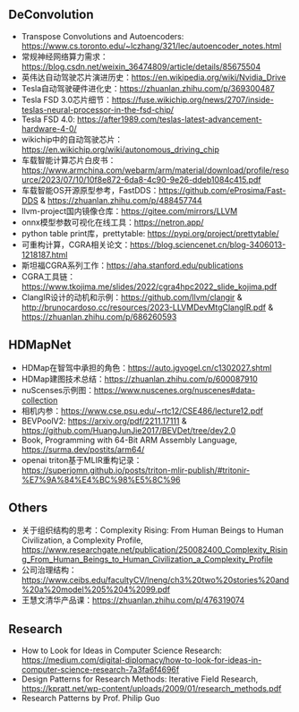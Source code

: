 ## DeConvolution

* Transpose Convolutions and Autoencoders: <https://www.cs.toronto.edu/~lczhang/321/lec/autoencoder_notes.html>
* 常规神经网络算力需求：<https://blog.csdn.net/weixin_36474809/article/details/85675504>
* 英伟达自动驾驶芯片演进历史：<https://en.wikipedia.org/wiki/Nvidia_Drive>
* Tesla自动驾驶硬件进化史：<https://zhuanlan.zhihu.com/p/369300487>
* Tesla FSD 3.0芯片细节：<https://fuse.wikichip.org/news/2707/inside-teslas-neural-processor-in-the-fsd-chip/>
* Tesla FSD 4.0: <https://after1989.com/teslas-latest-advancement-hardware-4-0/>
* wikichip中的自动驾驶芯片：<https://en.wikichip.org/wiki/autonomous_driving_chip>
* 车载智能计算芯片白皮书：<https://www.armchina.com/webarm/arm/material/download/profile/resource/2023/07/10/10f8e872-6da8-4c90-9e26-ddeb1084c415.pdf>
* 车载智能OS开源原型参考，FastDDS：<https://github.com/eProsima/Fast-DDS> & <https://zhuanlan.zhihu.com/p/488457744>
* llvm-project国内镜像仓库：<https://gitee.com/mirrors/LLVM>
* onnx模型参数可视化在线工具：<https://netron.app/>
* python table print库，prettytable: <https://pypi.org/project/prettytable/>
* 可重构计算，CGRA相关论文：<https://blog.sciencenet.cn/blog-3406013-1218187.html>
* 斯坦福CGRA系列工作：<https://aha.stanford.edu/publications>
* CGRA工具链：<https://www.tkojima.me/slides/2022/cgra4hpc2022_slide_kojima.pdf>
* ClangIR设计的动机和示例：<https://github.com/llvm/clangir> & <http://brunocardoso.cc/resources/2023-LLVMDevMtgClangIR.pdf> & <https://zhuanlan.zhihu.com/p/686260593>

## HDMapNet

* HDMap在智驾中承担的角色：<https://auto.jgvogel.cn/c1302027.shtml>
* HDMap建图技术总结：<https://zhuanlan.zhihu.com/p/600087910>
* nuScenses示例图：<https://www.nuscenes.org/nuscenes#data-collection>
* 相机内参：<https://www.cse.psu.edu/~rtc12/CSE486/lecture12.pdf>
* BEVPoolV2: <https://arxiv.org/pdf/2211.17111> & <https://github.com/HuangJunJie2017/BEVDet/tree/dev2.0>
* Book, Programming with 64-Bit ARM Assembly Language, <https://surma.dev/postits/arm64/>
* openai triton基于MLIR重构记录：<https://superjomn.github.io/posts/triton-mlir-publish/#tritonir-%E7%9A%84%E4%BC%98%E5%8C%96>

## Others

* 关于组织结构的思考：Complexity Rising: From Human Beings to Human Civilization, a Complexity Profile,  <https://www.researchgate.net/publication/250082400_Complexity_Rising_From_Human_Beings_to_Human_Civilization_a_Complexity_Profile>
* 公司治理结构：<https://www.ceibs.edu/facultyCV/lneng/ch3%20two%20stories%20and%20a%20model%205%204%2099.pdf>
* 王慧文清华产品课：<https://zhuanlan.zhihu.com/p/476319074>

## Research

* How to Look for Ideas in Computer Science Research: <https://medium.com/digital-diplomacy/how-to-look-for-ideas-in-computer-science-research-7a3fa6f4696f>
* Design Patterns for Research Methods: Iterative Field Research, <https://kpratt.net/wp-content/uploads/2009/01/research_methods.pdf>
* Research Patterns by Prof. Philip Guo
